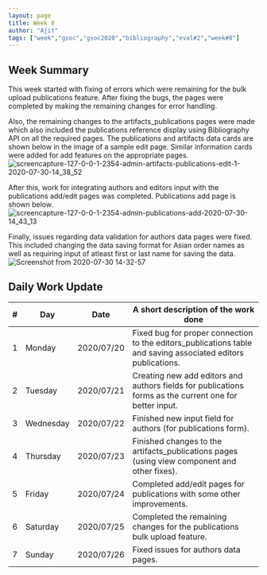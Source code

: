 ```yaml
---
layout: page
title: Week 8
author: "Ajit"
tags: ["week","gsoc","gsoc2020","bibliography","eval#2","week#8"]
---
```



## Week Summary

This week started with fixing of errors which were remaining for the bulk upload publications feature. After fixing the bugs, the pages were completed by making the remaining changes for error handling.


Also, the remaining changes to the artifacts_publications pages were made which also included the publications reference display using Bibliography API on all the required pages.
The publications and artifacts data cards are shown below in the image of a sample edit page. Similar information cards were added for add features on the appropriate pages.
![screencapture-127-0-0-1-2354-admin-artifacts-publications-edit-1-2020-07-30-14_38_52](https://user-images.githubusercontent.com/35206075/88910419-134edd00-d27a-11ea-8076-0ca231072538.png)

After this, work for integrating authors and editors input with the publications add/edit pages was completed.
Publications add page is shown below.
![screencapture-127-0-0-1-2354-admin-publications-add-2020-07-30-14_43_13](https://user-images.githubusercontent.com/35206075/88910412-11851980-d27a-11ea-9fa7-be39a6bb1ebd.png)

Finally, issues regarding data validation for authors data pages were fixed. This included changing the data saving format for Asian order names as well as requiring input of atleast first or last name for saving the data.
![Screenshot from 2020-07-30 14-32-57](https://user-images.githubusercontent.com/35206075/88910297-ea2e4c80-d279-11ea-8348-4fc18b7cd1aa.png)

## Daily Work Update

|\#|Day|Date|A short description of the work done|  
|---	|---	|---	|---	|  
|1   	| Monday 	|   2020/07/20	|  Fixed bug for proper connection to the editors_publications table and saving associated editors publications. 	|  
|2   	| Tuesday  	|   2020/07/21	|  Creating new add editors and authors fields for publications forms as the current one for better input. 	|  
|3   	| Wednesday  	|  2020/07/22	|  Finished new input field for authors (for publications form).  	|  
|4   	| Thursday  	|   2020/07/23	|  Finished changes to the artifacts_publications pages (using view component and other fixes). 	|  
|5   	| Friday  	|   2020/07/24	|  Completed add/edit pages for publications with some other improvements. |  
|6   	| Saturday  	|   2020/07/25	|  Completed the remaining changes for the publications bulk upload feature. 	|  
|7   	| Sunday  	|   2020/07/26	|  Fixed issues for authors data pages. 	|  
